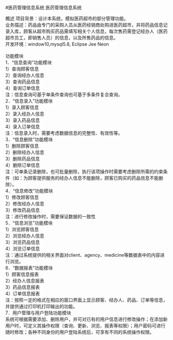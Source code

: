 #医药管理信息系统
医药管理信息系统

概述
项目背景：设计本系统，模拟医药超市的部分管理功能。<br>
业务描述：药品由专门的采购人员从医药经销商处购进医药超市，并将药品信息记录入库，顾客从超市购买药品需填写相关个人信息，每次售药需登记经办人（医药超市员工，即销售人员）的信息，以及所售药品的信息。<br>
开发环境：window10,mysql5.8, Eclipse Jee Neon<br>
<br>
功能模块<br>
1．“信息查询”功能模块<br>
1）查询顾客信息<br>
2）查询经办人信息<br>
3）查询药品信息<br>
4）查询订单信息<br>
注：信息查询可基于单条件查询也可基于多条件复合查询。<br>
2．“信息录入”功能模块<br>
1）录入顾客信息<br>
2）录入经办人信息<br>
3）录入药品信息<br>
4）录入订单信息<br>
注：信息录入时，需要考虑数据信息的完整性、有效性等。<br>
3．“信息删除”功能模块<br>
1）删除顾客信息<br>
2）删除经办人信息<br>
3）删除药品信息<br>
4）删除订单信息<br>
注：可单条记录删除，也可批量删除，执行该项操作时需要考虑删除所需的约束条件（如：为顾客提供服务的经办人信息不能删除，顾客已购买的药品信息不能删除）。<br>
4．“信息修改”功能模块<br>
1）修改顾客信息<br>
2）修改经办人信息<br>
3）修改药品信息<br>
注：进行修改操作时，需要保证数据的一致性<br>
5．“信息浏览”功能模块<br>
1）浏览顾客信息<br>
2）浏览经办人信息<br>
3）浏览药品信息<br>
4）浏览订单信息<br>
注：通过系统提供的相关界面对client、agency、medicine等数据表中的内容进行浏览。<br>
6．“数据报表”功能模块<br>
1）顾客信息报表<br>
2）经办人信息报表<br>
3）药品信息报表<br>
4）订单信息报表<br>
注：按照一定的格式在相应的窗口界面上显示顾客、经办人、药品、订单等信息，并提供通过打印机打印输出的功能。<br>
7．用户管理与用户登陆功能模块<br>
系统可根据需要添加、删除用户，并可对已有的用户信息进行修改操作；在添加新用户时，可定义其操作权限（查询、更新、浏览、报表等权限）；用户密码可进行随时修改；各种不同身份的用户登陆系统后，可享有不同的系统操作权限。<br>
